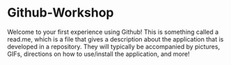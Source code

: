 # Github-Workshop

Welcome to your first experience using Github! This is something called a read.me, which is a file that gives a description about the application that
is developed in a repository. They will typically be accompanied by pictures, GIFs, directions on how to use/install the application, and more!
